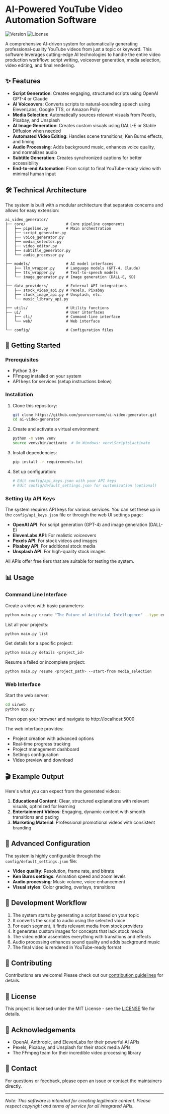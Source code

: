 # AI-Powered YouTube Video Automation Software

![Version](https://img.shields.io/badge/version-1.0.0-blue)
![License](https://img.shields.io/badge/license-MIT-green)

A comprehensive AI-driven system for automatically generating professional-quality YouTube videos from just a topic or keyword. This software leverages cutting-edge AI technologies to handle the entire video production workflow: script writing, voiceover generation, media selection, video editing, and final rendering.

## ✨ Features

- **Script Generation**: Creates engaging, structured scripts using OpenAI GPT-4 or Claude
- **AI Voiceovers**: Converts scripts to natural-sounding speech using ElevenLabs, Google TTS, or Amazon Polly
- **Media Selection**: Automatically sources relevant visuals from Pexels, Pixabay, and Unsplash 
- **AI Image Generation**: Creates custom visuals using DALL-E or Stable Diffusion when needed
- **Automated Video Editing**: Handles scene transitions, Ken Burns effects, and timing
- **Audio Processing**: Adds background music, enhances voice quality, and normalizes audio
- **Subtitle Generation**: Creates synchronized captions for better accessibility
- **End-to-end Automation**: From script to final YouTube-ready video with minimal human input

## 🛠️ Technical Architecture

The system is built with a modular architecture that separates concerns and allows for easy extension:

```
ai_video_generator/
├── core/                  # Core pipeline components
│   ├── pipeline.py        # Main orchestration
│   ├── script_generator.py
│   ├── voice_generator.py
│   ├── media_selector.py
│   ├── video_editor.py
│   ├── subtitle_generator.py
│   └── audio_processor.py
│
├── models/                # AI model interfaces
│   ├── llm_wrapper.py     # Language models (GPT-4, Claude)
│   ├── tts_wrapper.py     # Text-to-speech models
│   └── image_generator.py # Image generation (DALL-E, SD)
│
├── data_providers/        # External API integrations
│   ├── stock_video_api.py # Pexels, Pixabay
│   ├── stock_image_api.py # Unsplash, etc.
│   └── music_library_api.py
│
├── utils/                 # Utility functions
├── ui/                    # User interfaces
│   ├── cli/               # Command-line interface
│   └── web/               # Web interface
│
└── config/                # Configuration files
```

## 🚀 Getting Started

### Prerequisites

- Python 3.8+ 
- FFmpeg installed on your system
- API keys for services (setup instructions below)

### Installation

1. Clone this repository:
   ```bash
   git clone https://github.com/yourusername/ai-video-generator.git
   cd ai-video-generator
   ```

2. Create and activate a virtual environment:
   ```bash
   python -m venv venv
   source venv/bin/activate  # On Windows: venv\Scripts\activate
   ```

3. Install dependencies:
   ```bash
   pip install -r requirements.txt
   ```

4. Set up configuration:
   ```bash
   # Edit config/api_keys.json with your API keys
   # Edit config/default_settings.json for customization (optional)
   ```

### Setting Up API Keys

The system requires API keys for various services. You can set these up in the `config/api_keys.json` file or through the web UI settings page:

- **OpenAI API**: For script generation (GPT-4) and image generation (DALL-E)
- **ElevenLabs API**: For realistic voiceovers 
- **Pexels API**: For stock videos and images
- **Pixabay API**: For additional stock media
- **Unsplash API**: For high-quality stock images

All APIs offer free tiers that are suitable for testing the system.

## 📊 Usage

### Command Line Interface

Create a video with basic parameters:
```bash
python main.py create "The Future of Artificial Intelligence" --type educational --duration 5 --voice adam
```

List all your projects:
```bash
python main.py list
```

Get details for a specific project:
```bash
python main.py details <project_id>
```

Resume a failed or incomplete project:
```bash
python main.py resume <project_path> --start-from media_selection
```

### Web Interface

Start the web server:
```bash
cd ui/web
python app.py
```

Then open your browser and navigate to http://localhost:5000

The web interface provides:
- Project creation with advanced options
- Real-time progress tracking
- Project management dashboard
- Settings configuration
- Video preview and download

## 🎬 Example Output

Here's what you can expect from the generated videos:

1. **Educational Content**: Clear, structured explanations with relevant visuals, optimized for learning
2. **Entertainment Videos**: Engaging, dynamic content with smooth transitions and pacing
3. **Marketing Material**: Professional promotional videos with consistent branding

## 🔧 Advanced Configuration

The system is highly configurable through the `config/default_settings.json` file:

- **Video quality**: Resolution, frame rate, and bitrate
- **Ken Burns settings**: Animation speed and zoom levels
- **Audio processing**: Music volume, voice enhancement
- **Visual styles**: Color grading, overlays, transitions

## 🔄 Development Workflow

1. The system starts by generating a script based on your topic
2. It converts the script to audio using the selected voice
3. For each segment, it finds relevant media from stock providers
4. It generates custom images for concepts that lack stock media
5. The video editor assembles everything with transitions and effects
6. Audio processing enhances sound quality and adds background music
7. The final video is rendered in YouTube-ready format

## 🤝 Contributing

Contributions are welcome! Please check out our [contribution guidelines](CONTRIBUTING.md) for details.

## 📜 License

This project is licensed under the MIT License - see the [LICENSE](LICENSE) file for details.

## 🙏 Acknowledgements

- OpenAI, Anthropic, and ElevenLabs for their powerful AI APIs
- Pexels, Pixabay, and Unsplash for their stock media APIs
- The FFmpeg team for their incredible video processing library

## 📧 Contact

For questions or feedback, please open an issue or contact the maintainers directly.

---

*Note: This software is intended for creating legitimate content. Please respect copyright and terms of service for all integrated APIs.*
